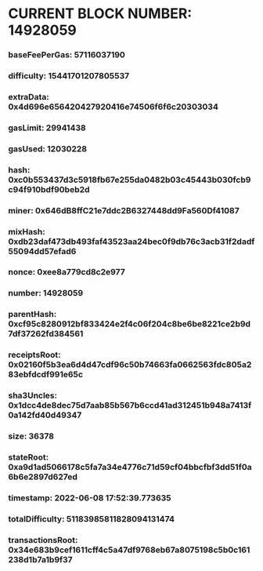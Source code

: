 # CURRENT BLOCK NUMBER: 14928059

### baseFeePerGas: 57116037190
### difficulty: 15441701207805537
### extraData: 0x4d696e656420427920416e74506f6f6c20303034
### gasLimit: 29941438
### gasUsed: 12030228
### hash: 0xc0b553437d3c5918fb67e255da0482b03c45443b030fcb9c94f910bdf90beb2d
### miner: 0x646dB8ffC21e7ddc2B6327448dd9Fa560Df41087
### mixHash: 0xdb23daf473db493faf43523aa24bec0f9db76c3acb31f2dadf55094dd57efad6
### nonce: 0xee8a779cd8c2e977
### number: 14928059
### parentHash: 0xcf95c8280912bf833424e2f4c06f204c8be6be8221ce2b9d7df37262fd384561
### receiptsRoot: 0x02160f5b3ea6d4d47cdf96c50b74663fa0662563fdc805a283ebfdcdf991e65c
### sha3Uncles: 0x1dcc4de8dec75d7aab85b567b6ccd41ad312451b948a7413f0a142fd40d49347
### size: 36378
### stateRoot: 0xa9d1ad5066178c5fa7a34e4776c71d59cf04bbcfbf3dd51f0a6b6e2897d627ed
### timestamp: 2022-06-08 17:52:39.773635
### totalDifficulty: 51183985811828094131474
### transactionsRoot: 0x34e683b9cef1611cff4c5a47df9768eb67a8075198c5b0c161238d1b7a1b9f37
